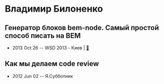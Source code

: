 # Владимир Билоненко

## Генератор блоков bem-node. Самый простой способ писать на BEM
- 2013 Oct 26 -- WSD 2013 - Киев  | [:notebook:](https://wsd.events/2013/10/26/pres/bem-node.pdf)  
## Как мы делаем code review
- 2012 Jun 02 -- Я.Субботник    
